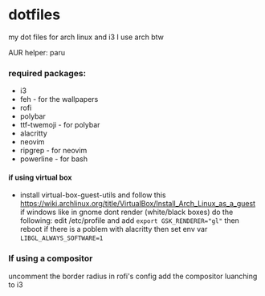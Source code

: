 # dotfiles
my dot files for arch linux and i3
I use arch btw

AUR helper: paru

### required packages:
 - i3
 - feh - for the wallpapers
 - rofi
 - polybar
 - ttf-twemoji - for polybar
 - alacritty
 - neovim
 - ripgrep - for neovim
 - powerline - for bash

#### if using virtual box
 - install virtual-box-guest-utils and follow this https://wiki.archlinux.org/title/VirtualBox/Install_Arch_Linux_as_a_guest
 if windows like in gnome dont render (white/black boxes) do the following:
     edit /etc/profile and add `export GSK_RENDERER="gl"` then reboot
 if there is a poblem with alacritty then set env var `LIBGL_ALWAYS_SOFTWARE=1`

### If using a compositor
uncomment the border radius in rofi's config
add the compositor luanching to i3

